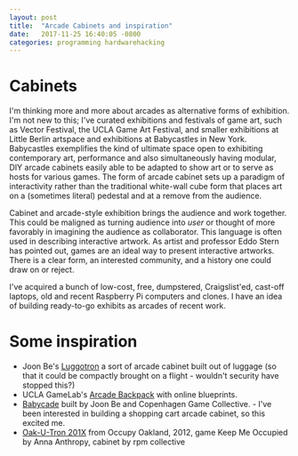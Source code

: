 ```yaml
---
layout: post
title:  "Arcade Cabinets and inspiration"
date:   2017-11-25 16:40:05 -0800
categories: programming hardwarehacking
---
```


# Cabinets

I'm thinking more and more about arcades as alternative forms of exhibition. I'm not new to this; I've curated exhibitions and festivals of game art, such as Vector Festival, the UCLA Game Art Festival, and smaller exhibitions at Little Berlin artspace and exhibitions at Babycastles in New York. Babycastles exemplifies the kind of ultimate space open to exhibiting contemporary art, performance and also simultaneously having modular, DIY arcade cabinets easily able to be adapted to show art or to serve as hosts for various games. The form of arcade cabinet sets up a paradigm of interactivity rather than the traditional white-wall cube form that places art on a (sometimes literal) pedestal and at a remove from the audience.

Cabinet and arcade-style exhibition brings the audience and work together. This could be maligned as turning audience into *user* or thought of more favorably in imagining the audience as collaborator. This language is often used in describing interactive artwork. As artist and professor Eddo Stern has pointed out, games are an ideal way to present interactive artworks. There is a clear form, an interested community, and a history one could draw on or reject.

I've acquired a bunch of low-cost, free, dumpstered, Craigslist'ed, cast-off laptops, old and recent Raspberry Pi computers and clones. I have an idea of building ready-to-go exhibits as arcades of recent work.

# Some inspiration

* Joon Be's [Luggotron](http://joon.be/portfolio/luggatron/) a sort of arcade cabinet built out of luggage (so that it could be compactly brought on a flight - wouldn't security have stopped this?)
* UCLA GameLab's [Arcade Backpack](http://games.ucla.edu/resource/ucla-game-lab-arcade-backpack-blueprints/) with online blueprints.
* [Babycade](http://joon.be/portfolio/babycade/) built by Joon Be and Copenhagen Game Collective. - I've been interested in building a shopping cart arcade cabinet, so this excited me.
* [Oak-U-Tron 201X](http://rpmcollective.com/2012/01/28/oak-u-tron-201x-its-alive/) from Occupy Oakland, 2012, game Keep Me Occupied by Anna Anthropy, cabinet by rpm collective
